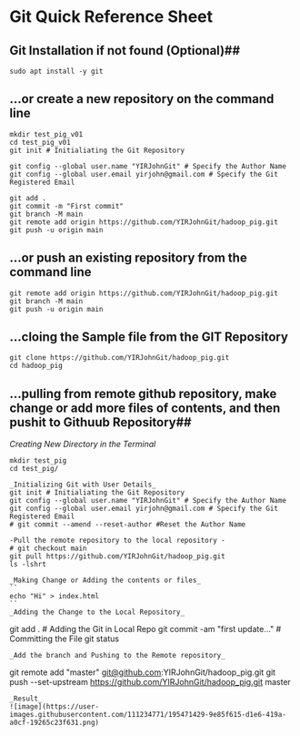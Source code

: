 # Git Quick Reference Sheet #

## Git Installation if not found (Optional)##
```
sudo apt install -y git 
```

## …or create a new repository on the command line ##
```
mkdir test_pig_v01
cd test_pig_v01
git init # Initialiating the Git Repository

git config --global user.name "YIRJohnGit" # Specify the Author Name
git config --global user.email yirjohn@gmail.com # Specify the Git Registered Email

git add .
git commit -m "First commit"
git branch -M main
git remote add origin https://github.com/YIRJohnGit/hadoop_pig.git
git push -u origin main
```

## ...or push an existing repository from the command line ##
```
git remote add origin https://github.com/YIRJohnGit/hadoop_pig.git
git branch -M main
git push -u origin main
```

## ...cloing the Sample file from the GIT Repository ##
```
git clone https://github.com/YIRJohnGit/hadoop_pig.git
cd hadoop_pig
```

## ...pulling from remote github repository, make change or add more files of contents,  and then pushit to Githuub Repository##

_Creating New Directory in the Terminal_
```
mkdir test_pig
cd test_pig/

_Initializing Git with User Details_
git init # Initialiating the Git Repository
git config --global user.name "YIRJohnGit" # Specify the Author Name
git config --global user.email yirjohn@gmail.com # Specify the Git Registered Email
# git commit --amend --reset-author #Reset the Author Name

-Pull the remote repository to the local repository -
# git checkout main
git pull https://github.com/YIRJohnGit/hadoop_pig.git
ls -lshrt

_Making Change or Adding the contents or files_
``
echo "Hi" > index.html
``
_Adding the Change to the Local Repository_
```
git add . # Adding the Git in Local Repo
git commit -am "first update..." # Committing the File
git status
```
_Add the branch and Pushing to the Remote repository_
```
git remote add "master" git@github.com:YIRJohnGit/hadoop_pig.git
git push --set-upstream https://github.com/YIRJohnGit/hadoop_pig.git master
```
_Result_ 
![image](https://user-images.githubusercontent.com/111234771/195471429-9e85f615-d1e6-419a-a0cf-19265c23f631.png)
